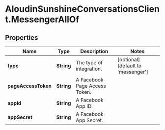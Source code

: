 # AloudinSunshineConversationsClient.MessengerAllOf

## Properties

Name | Type | Description | Notes
------------ | ------------- | ------------- | -------------
**type** | **String** | The type of integration. | [optional] [default to &#39;messenger&#39;]
**pageAccessToken** | **String** | A Facebook Page Access Token. | 
**appId** | **String** | A Facebook App ID. | 
**appSecret** | **String** | A Facebook App Secret. | 


